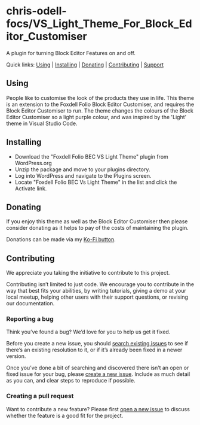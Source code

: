 chris-odell-focs/VS_Light_Theme_For_Block_Editor_Customiser
========================================

A plugin for turning Block Editor Features on and off.

Quick links: [Using](#using) | [Installing](#installing) | [Donating](#donating) | [Contributing](#contributing) | [Support](#support)

## Using

People like to customise the look of the products they use in life. This theme is an extension to the
Foxdell Folio Block Editor Customiser, and requires the Block Editor Customiser to run. The theme changes
the colours of the Block Editor Customiser so a light purple colour, and was inspired by the 'Light' theme
in Visual Studio Code.

## Installing

* Download the "Foxdell Folio BEC VS Light Theme" plugin from WordPress.org
* Unzip the package and move to your plugins directory.
* Log into WordPress and navigate to the Plugins screen.
* Locate "Foxdell Folio BEC Vs Light Theme" in the list and click the Activate link.

## Donating

If you enjoy this theme as well as the Block Editor Customiser then please consider donating as it helps
to pay of the costs of maintaining the plugin.

Donations can be made via my [Ko-Fi button](https://ko-fi.com/chrisodell).

## Contributing

We appreciate you taking the initiative to contribute to this project.

Contributing isn’t limited to just code. We encourage you to contribute in the way that best fits your abilities, by writing tutorials, giving a demo at your local meetup, helping other users with their support questions, or revising our documentation.


### Reporting a bug

Think you’ve found a bug? We’d love for you to help us get it fixed.

Before you create a new issue, you should [search existing issues](https://github.com/chris-odell-focs/VS_Light_Theme_For_Block_Editor_Customiser/issues) to see if there’s an existing resolution to it, or if it’s already been fixed in a newer version.

Once you’ve done a bit of searching and discovered there isn’t an open or fixed issue for your bug, please [create a new issue](https://github.com/chris-odell-focs/VS_Light_Theme_For_Block_Editor_Customiser/issues/new). Include as much detail as you can, and clear steps to reproduce if possible.

### Creating a pull request

Want to contribute a new feature? Please first [open a new issue](https://github.com/chris-odell-focs/VS_Light_Theme_For_Block_Editor_Customiser/issues/new) to discuss whether the feature is a good fit for the project.
